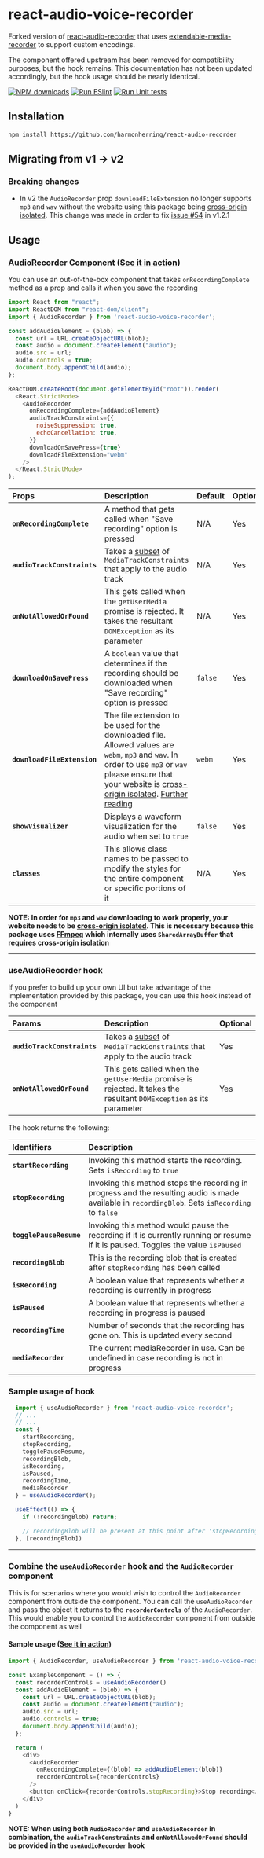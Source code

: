 
# **react-audio-voice-recorder**
Forked version of [react-audio-recorder](https://github.com/samhirtarif/react-audio-recorder) that uses [extendable-media-recorder](https://github.com/chrisguttandin/extendable-media-recorder) to support custom encodings.

The component offered upstream has been removed for compatibility purposes, but the hook remains. This documentation has not been updated accordingly, but the hook usage should be nearly identical.

[![NPM downloads][npm-download-img]][npm-download-url]
[![Run ESlint][eslint-img]][eslint-url]
[![Run Unit tests][test-img]][test-url] 

[npm-download-img]: https://img.shields.io/npm/dm/react-audio-voice-recorder.svg?style=round-square
[npm-download-url]: https://www.npmjs.com/package/react-audio-voice-recorder
[eslint-img]: https://github.com/samhirtarif/react-audio-recorder/actions/workflows/lint.yml/badge.svg
[eslint-url]: https://github.com/samhirtarif/react-audio-recorder/actions/workflows/lint.yml
[test-img]: https://github.com/samhirtarif/react-audio-recorder/actions/workflows/test.yml/badge.svg
[test-url]: https://github.com/samhirtarif/react-audio-recorder/actions/workflows/test.yml

## Installation
```sh
npm install https://github.com/harmonherring/react-audio-recorder
```

## Migrating from v1 → v2
### Breaking changes
- In v2 the `AudioRecorder` prop `downloadFileExtension` no longer supports `mp3` and `wav` without the website using this package being [cross-origin isolated](https://web.dev/cross-origin-isolation-guide/). This change was made in order to fix [issue #54](https://github.com/samhirtarif/react-audio-recorder/issues/54) in v1.2.1

## Usage

### **AudioRecorder** Component ([See it in action](https://stackblitz.com/edit/react-ts-cc5l47?file=App.tsx))

You can use an out-of-the-box component that takes `onRecordingComplete` method as a prop and calls it when you save the recording

```js
import React from "react";
import ReactDOM from "react-dom/client";
import { AudioRecorder } from 'react-audio-voice-recorder';

const addAudioElement = (blob) => {
  const url = URL.createObjectURL(blob);
  const audio = document.createElement("audio");
  audio.src = url;
  audio.controls = true;
  document.body.appendChild(audio);
};

ReactDOM.createRoot(document.getElementById("root")).render(
  <React.StrictMode>
    <AudioRecorder 
      onRecordingComplete={addAudioElement}
      audioTrackConstraints={{
        noiseSuppression: true,
        echoCancellation: true,
      }} 
      downloadOnSavePress={true}
      downloadFileExtension="webm"
    />
  </React.StrictMode>
);
```

| Props  | Description | Default | Optional |
| :------------ |:--------------- |:--------------- | :--------------- |
| **`onRecordingComplete`**  | A method that gets called when "Save recording" option is pressed | N/A | Yes |
| **`audioTrackConstraints`** | Takes a [subset](https://developer.mozilla.org/en-US/docs/Web/API/MediaTrackSettings#instance_properties_of_audio_tracks) of `MediaTrackConstraints` that apply to the audio track | N/A | Yes
| **`onNotAllowedOrFound`** | This gets called when the `getUserMedia` promise is rejected. It takes the resultant `DOMException` as its parameter | N/A | Yes
| **`downloadOnSavePress`**  | A `boolean` value that determines if the recording should be downloaded when "Save recording" option is pressed | `false` | Yes |
| **`downloadFileExtension`**  | The file extension to be used for the downloaded file. Allowed values are `webm`, `mp3` and `wav`. In order to use `mp3` or `wav` please ensure that your website is [cross-origin isolated](https://web.dev/cross-origin-isolation-guide/). [Further reading](https://web.dev/coop-coep/) | `webm` | Yes |
| **`showVisualizer`**  | Displays a waveform visualization for the audio when set to `true` | `false` | Yes |
| **`classes`** | This allows class names to be passed to modify the styles for the entire component or specific portions of it | N/A | Yes |

**NOTE: In order for `mp3` and `wav` downloading to work properly, your website needs to be [cross-origin isolated](https://web.dev/cross-origin-isolation-guide/). This is necessary because this package uses [FFmpeg](https://www.npmjs.com/package/@ffmpeg/ffmpeg) which internally uses `SharedArrayBuffer` that requires cross-origin isolation**

---
### **useAudioRecorder** hook

If you prefer to build up your own UI but take advantage of the implementation provided by this package, you can use this hook instead of the component

| Params   | Description | Optional |
| :------------ |:---------------|:---------------|
| **`audioTrackConstraints`** | Takes a [subset](https://developer.mozilla.org/en-US/docs/Web/API/MediaTrackSettings#instance_properties_of_audio_tracks) of `MediaTrackConstraints` that apply to the audio track | Yes |
| **`onNotAllowedOrFound`** | This gets called when the `getUserMedia` promise is rejected. It takes the resultant `DOMException` as its parameter | Yes |

The hook returns the following:

| Identifiers   | Description |
| :------------ |:---------------|
| **`startRecording`** | Invoking this method starts the recording. Sets `isRecording` to `true` |
| **`stopRecording`** | Invoking this method stops the recording in progress and the resulting audio is made available in `recordingBlob`. Sets `isRecording` to `false` |
| **`togglePauseResume`** | Invoking this method would pause the recording if it is currently running or resume if it is paused. Toggles the value `isPaused` |
| **`recordingBlob`** | This is the recording blob that is created after `stopRecording` has been called |
| **`isRecording`** | A boolean value that represents whether a recording is currently in progress |
| **`isPaused`** | A boolean value that represents whether a recording in progress is paused |
| **`recordingTime`** | Number of seconds that the recording has gone on. This is updated every second |
| **`mediaRecorder`** | The current mediaRecorder in use. Can be undefined in case recording is not in progress |

### Sample usage of hook

```js
  import { useAudioRecorder } from 'react-audio-voice-recorder';
  // ...
  // ...
  const {
    startRecording,
    stopRecording,
    togglePauseResume,
    recordingBlob,
    isRecording,
    isPaused,
    recordingTime,
    mediaRecorder
  } = useAudioRecorder();

  useEffect(() => {
    if (!recordingBlob) return;

    // recordingBlob will be present at this point after 'stopRecording' has been called
  }, [recordingBlob])
```
---
### Combine the **`useAudioRecorder`** hook and the **`AudioRecorder`** component
This is for scenarios where you would wish to control the `AudioRecorder` component from outside the component. You can call the `useAudioRecorder` and pass the object it returns to the **`recorderControls`** of the `AudioRecorder`. This would enable you to control the `AudioRecorder` component from outside the component as well

#### Sample usage ([See it in action](https://stackblitz.com/edit/react-ts-ryj6jz?file=App.tsx))

```js
import { AudioRecorder, useAudioRecorder } from 'react-audio-voice-recorder';

const ExampleComponent = () => {
  const recorderControls = useAudioRecorder()
  const addAudioElement = (blob) => {
    const url = URL.createObjectURL(blob);
    const audio = document.createElement("audio");
    audio.src = url;
    audio.controls = true;
    document.body.appendChild(audio);
  };

  return (
    <div>
      <AudioRecorder 
        onRecordingComplete={(blob) => addAudioElement(blob)}
        recorderControls={recorderControls}
      />
      <button onClick={recorderControls.stopRecording}>Stop recording</button>
    </div>
  )
}
```

**NOTE: When using both `AudioRecorder` and `useAudioRecorder` in combination, the `audioTrackConstraints` and `onNotAllowedOrFound` should be provided in the `useAudioRecorder` hook**
